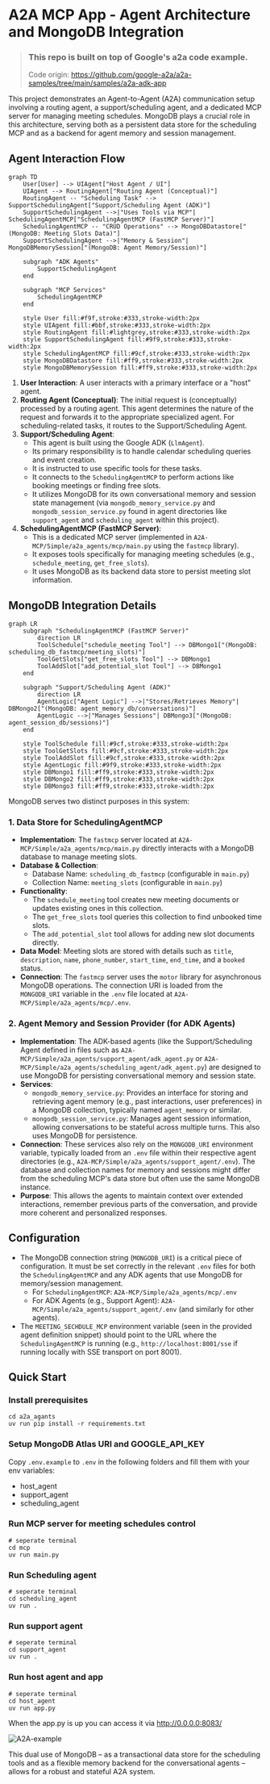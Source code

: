 # A2A MCP App - Agent Architecture and MongoDB Integration

> ### This repo is built on top of Google's a2a code example.
> Code origin: https://github.com/google-a2a/a2a-samples/tree/main/samples/a2a-adk-app
>


This project demonstrates an Agent-to-Agent (A2A) communication setup involving a routing agent, a support/scheduling agent, and a dedicated MCP server for managing meeting schedules. MongoDB plays a crucial role in this architecture, serving both as a persistent data store for the scheduling MCP and as a backend for agent memory and session management.

## Agent Interaction Flow

```mermaid
graph TD
    User[User] --> UIAgent["Host Agent / UI"]
    UIAgent --> RoutingAgent["Routing Agent (Conceptual)"]
    RoutingAgent -- "Scheduling Task" --> SupportSchedulingAgent["Support/Scheduling Agent (ADK)"]
    SupportSchedulingAgent -->|"Uses Tools via MCP"| SchedulingAgentMCP["SchedulingAgentMCP (FastMCP Server)"]
    SchedulingAgentMCP -- "CRUD Operations" --> MongoDBDatastore["(MongoDB: Meeting Slots Data)"]
    SupportSchedulingAgent -->|"Memory & Session"| MongoDBMemorySession["(MongoDB: Agent Memory/Session)"]

    subgraph "ADK Agents"
        SupportSchedulingAgent
    end

    subgraph "MCP Services"
        SchedulingAgentMCP
    end

    style User fill:#f9f,stroke:#333,stroke-width:2px
    style UIAgent fill:#bbf,stroke:#333,stroke-width:2px
    style RoutingAgent fill:#lightgrey,stroke:#333,stroke-width:2px
    style SupportSchedulingAgent fill:#9f9,stroke:#333,stroke-width:2px
    style SchedulingAgentMCP fill:#9cf,stroke:#333,stroke-width:2px
    style MongoDBDatastore fill:#ff9,stroke:#333,stroke-width:2px
    style MongoDBMemorySession fill:#ff9,stroke:#333,stroke-width:2px
```

1.  **User Interaction**: A user interacts with a primary interface or a "host" agent.
2.  **Routing Agent (Conceptual)**: The initial request is (conceptually) processed by a routing agent. This agent determines the nature of the request and forwards it to the appropriate specialized agent. For scheduling-related tasks, it routes to the Support/Scheduling Agent.
3.  **Support/Scheduling Agent**:
    *   This agent is built using the Google ADK (`LlmAgent`).
    *   Its primary responsibility is to handle calendar scheduling queries and event creation.
    *   It is instructed to use specific tools for these tasks.
    *   It connects to the `SchedulingAgentMCP` to perform actions like booking meetings or finding free slots.
    *   It utilizes MongoDB for its own conversational memory and session state management (via `mongodb_memory_service.py` and `mongodb_session_service.py` found in agent directories like `support_agent` and `scheduling_agent` within this project).
4.  **SchedulingAgentMCP (FastMCP Server)**:
    *   This is a dedicated MCP server (implemented in `A2A-MCP/Simple/a2a_agents/mcp/main.py` using the `fastmcp` library).
    *   It exposes tools specifically for managing meeting schedules (e.g., `schedule_meeting`, `get_free_slots`).
    *   It uses MongoDB as its backend data store to persist meeting slot information.

## MongoDB Integration Details

```mermaid
graph LR
    subgraph "SchedulingAgentMCP (FastMCP Server)"
        direction LR
        ToolSchedule["schedule_meeting Tool"] --> DBMongo1["(MongoDB: scheduling_db_fastmcp/meeting_slots)"]
        ToolGetSlots["get_free_slots Tool"] --> DBMongo1
        ToolAddSlot["add_potential_slot Tool"] --> DBMongo1
    end

    subgraph "Support/Scheduling Agent (ADK)"
        direction LR
        AgentLogic["Agent Logic"] -->|"Stores/Retrieves Memory"| DBMongo2["(MongoDB: agent_memory_db/conversations)"]
        AgentLogic -->|"Manages Sessions"| DBMongo3["(MongoDB: agent_session_db/sessions)"]
    end

    style ToolSchedule fill:#9cf,stroke:#333,stroke-width:2px
    style ToolGetSlots fill:#9cf,stroke:#333,stroke-width:2px
    style ToolAddSlot fill:#9cf,stroke:#333,stroke-width:2px
    style AgentLogic fill:#9f9,stroke:#333,stroke-width:2px
    style DBMongo1 fill:#ff9,stroke:#333,stroke-width:2px
    style DBMongo2 fill:#ff9,stroke:#333,stroke-width:2px
    style DBMongo3 fill:#ff9,stroke:#333,stroke-width:2px
```

MongoDB serves two distinct purposes in this system:

### 1. Data Store for SchedulingAgentMCP

*   **Implementation**: The `fastmcp` server located at `A2A-MCP/Simple/a2a_agents/mcp/main.py` directly interacts with a MongoDB database to manage meeting slots.
*   **Database & Collection**:
    *   Database Name: `scheduling_db_fastmcp` (configurable in `main.py`)
    *   Collection Name: `meeting_slots` (configurable in `main.py`)
*   **Functionality**:
    *   The `schedule_meeting` tool creates new meeting documents or updates existing ones in this collection.
    *   The `get_free_slots` tool queries this collection to find unbooked time slots.
    *   The `add_potential_slot` tool allows for adding new slot documents directly.
*   **Data Model**: Meeting slots are stored with details such as `title`, `description`, `name`, `phone_number`, `start_time`, `end_time`, and a `booked` status.
*   **Connection**: The `fastmcp` server uses the `motor` library for asynchronous MongoDB operations. The connection URI is loaded from the `MONGODB_URI` variable in the `.env` file located at `A2A-MCP/Simple/a2a_agents/mcp/.env`.

### 2. Agent Memory and Session Provider (for ADK Agents)

*   **Implementation**: The ADK-based agents (like the Support/Scheduling Agent defined in files such as `A2A-MCP/Simple/a2a_agents/support_agent/adk_agent.py` or `A2A-MCP/Simple/a2a_agents/scheduling_agent/adk_agent.py`) are designed to use MongoDB for persisting conversational memory and session state.
*   **Services**:
    *   `mongodb_memory_service.py`: Provides an interface for storing and retrieving agent memory (e.g., past interactions, user preferences) in a MongoDB collection, typically named `agent_memory` or similar.
    *   `mongodb_session_service.py`: Manages agent session information, allowing conversations to be stateful across multiple turns. This also uses MongoDB for persistence.
*   **Connection**: These services also rely on the `MONGODB_URI` environment variable, typically loaded from an `.env` file within their respective agent directories (e.g., `A2A-MCP/Simple/a2a_agents/support_agent/.env`). The database and collection names for memory and sessions might differ from the scheduling MCP's data store but often use the same MongoDB instance.
*   **Purpose**: This allows the agents to maintain context over extended interactions, remember previous parts of the conversation, and provide more coherent and personalized responses.

## Configuration

*   The MongoDB connection string (`MONGODB_URI`) is a critical piece of configuration. It must be set correctly in the relevant `.env` files for both the `SchedulingAgentMCP` and any ADK agents that use MongoDB for memory/session management.
    *   For `SchedulingAgentMCP`: `A2A-MCP/Simple/a2a_agents/mcp/.env`
    *   For ADK Agents (e.g., Support Agent): `A2A-MCP/Simple/a2a_agents/support_agent/.env` (and similarly for other agents).
*   The `MEETING_SECHDULE_MCP` environment variable (seen in the provided agent definition snippet) should point to the URL where the `SchedulingAgentMCP` is running (e.g., `http://localhost:8001/sse` if running locally with SSE transport on port 8001).

## Quick Start

### Install prerequisites

```
cd a2a_agants
uv run pip install -r requirements.txt
```

### Setup MongoDB Atlas URI and GOOGLE_API_KEY

Copy `.env.example` to `.env` in the following folders and fill them with your env variables:
- host_agent
- support_agent
- scheduling_agent



### Run MCP server for meeting schedules control 

```
# seperate terminal
cd mcp 
uv run main.py
```

### Run Scheduling agent

```
# seperate terminal
cd scheduling_agent
uv run .
```

### Run support agent
```
# seperate terminal
cd support_agent
uv run .
```

### Run host agent and app

```
# seperate terminal
cd host_agent
uv run app.py
```

When the app.py is up you can access it via http://0.0.0.0:8083/ 

![A2A-example](./A2A-example.png)

This dual use of MongoDB – as a transactional data store for the scheduling tools and as a flexible memory backend for the conversational agents – allows for a robust and stateful A2A system.
